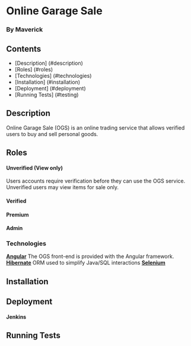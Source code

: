 # Online Garage Sale

### By Maverick

## Contents
<!--ts-->
* [Description] (#description)
* [Roles] (#roles)
* [Technologies] (#technologies)
* [Installation] (#installation)
* [Deployment] (#deployment)
* [Running Tests] (#testing)
<!--te-->

## Description
Online Garage Sale (OGS) is an online trading service that allows verified users to buy and sell personal goods. 

## Roles
#### Unverified (View only)
Users accounts require verification before they can use the OGS service. Unverified users may view items for sale only.
#### Verified
#### Premium
#### Admin
### Technologies
[**Angular**](https://angular.io/)
The OGS front-end is provided with the Angular framework.
[**Hibernate**](http://hibernate.org/) ORM used to simplify Java/SQL interactions
[**Selenium**](https://www.seleniumhq.org/)
## Installation
## Deployment
#### Jenkins
## Running Tests